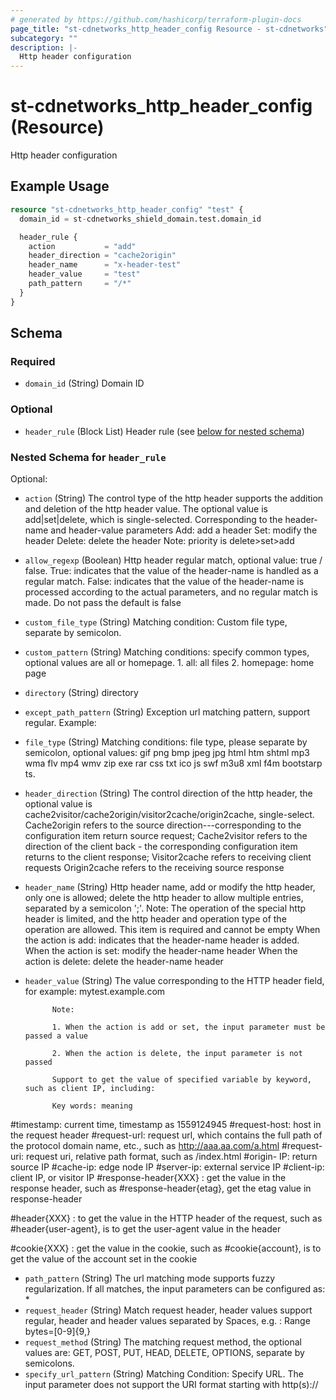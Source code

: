 ```yaml
---
# generated by https://github.com/hashicorp/terraform-plugin-docs
page_title: "st-cdnetworks_http_header_config Resource - st-cdnetworks"
subcategory: ""
description: |-
  Http header configuration
---
```


# st-cdnetworks_http_header_config (Resource)

Http header configuration

## Example Usage

```terraform
resource "st-cdnetworks_http_header_config" "test" {
  domain_id = st-cdnetworks_shield_domain.test.domain_id

  header_rule {
    action           = "add"
    header_direction = "cache2origin"
    header_name      = "x-header-test"
    header_value     = "test"
    path_pattern     = "/*"
  }
}
```

<!-- schema generated by tfplugindocs -->
## Schema

### Required

- `domain_id` (String) Domain ID

### Optional

- `header_rule` (Block List) Header rule (see [below for nested schema](#nestedblock--header_rule))

<a id="nestedblock--header_rule"></a>
### Nested Schema for `header_rule`

Optional:

- `action` (String) The control type of the http header supports the addition and deletion of the http header value. The optional value is add|set|delete, which is single-selected. Corresponding to the header-name and header-value parameters
                            Add: add a header
                            Set: modify the header
                            Delete: delete the header
                            Note: priority is delete>set>add
- `allow_regexp` (Boolean) Http header regular match, optional value: true / false.
                            True: indicates that the value of the header-name is handled as a regular match.
                            False: indicates that the value of the header-name is processed according to the actual parameters, and no regular match is made.
                            Do not pass the default is false
- `custom_file_type` (String) Matching condition: Custom file type, separate by semicolon.
- `custom_pattern` (String) Matching conditions: specify common types, optional values are all or homepage. 1. all: all files 2. homepage: home page
- `directory` (String) directory
- `except_path_pattern` (String) Exception url matching pattern, support regular. Example:
- `file_type` (String) Matching conditions: file type, please separate by semicolon, optional values: gif png bmp jpeg jpg html htm shtml mp3 wma flv mp4 wmv zip exe rar css txt ico js swf m3u8 xml f4m bootstarp ts.
- `header_direction` (String) The control direction of the http header, the optional value is cache2visitor/cache2origin/visitor2cache/origin2cache, single-select.
                            Cache2origin refers to the source direction---corresponding to the configuration item return source request;
                            Cache2visitor refers to the direction of the client back - the corresponding configuration item returns to the client response;
                            Visitor2cache refers to receiving client requests
                            Origin2cache refers to the receiving source response
- `header_name` (String) Http header name, add or modify the http header, only one is allowed; delete the http header to allow multiple entries, separated by a semicolon ';'.
                            Note: The operation of the special http header is limited, and the http header and operation type of the operation are allowed.
                            This item is required and cannot be empty
                            When the action is add: indicates that the header-name header is added.
                            When the action is set: modify the header-name header
                            When the action is delete: delete the header-name header
- `header_value` (String) The value corresponding to the HTTP header field, for example: mytest.example.com

            Note:

            1. When the action is add or set, the input parameter must be passed a value

            2. When the action is delete, the input parameter is not passed

            Support to get the value of specified variable by keyword, such as client IP, including:

            Key words: meaning

#timestamp: current time, timestamp as 1559124945
#request-host: host in the request header
#request-url: request url, which contains the full path of the protocol domain name, etc., such as http://aaa.aa.com/a.html
#request-uri: request uri, relative path format, such as /index.html
#origin- IP: return source IP
#cache-ip: edge node IP
#server-ip: external service IP
#client-ip: client IP, or visitor IP
#response-header{XXX} : get the value in the response header, such as #response-header{etag}, get the etag value in response-header

#header{XXX} : to get the value in the HTTP header of the request, such as #header{user-agent}, is to get the user-agent value in the header

#cookie{XXX} : get the value in the cookie, such as #cookie{account}, is to get the value of the account set in the cookie
- `path_pattern` (String) The url matching mode supports fuzzy regularization. If all matches, the input parameters can be configured as: *
- `request_header` (String) Match request header, header values support regular, header and header values separated by Spaces, e.g. : Range bytes=[0-9]{9,}
- `request_method` (String) The matching request method, the optional values are: GET, POST, PUT, HEAD, DELETE, OPTIONS, separate by semicolons.
- `specify_url_pattern` (String) Matching Condition: Specify URL. The input parameter does not support the URI format starting with http(s)://
